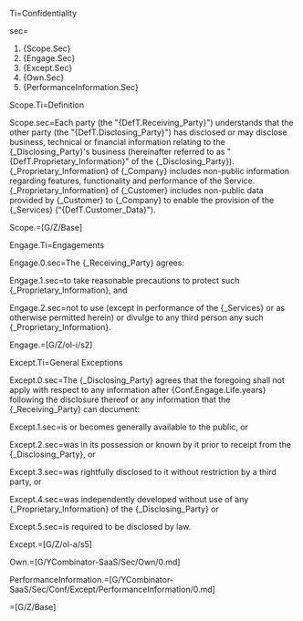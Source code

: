 Ti=Confidentiality

sec=<ol><li>{Scope.Sec}</li><li>{Engage.Sec}</li><li>{Except.Sec}</li><li>{Own.Sec}</li><li>{PerformanceInformation.Sec}</li></ol>

Scope.Ti=Definition

Scope.sec=Each party (the "{DefT.Receiving_Party}") understands that the other party (the "{DefT.Disclosing_Party}") has disclosed or may disclose business, technical or financial information relating to the {_Disclosing_Party}'s business (hereinafter referred to as "{DefT.Proprietary_Information}" of the {_Disclosing_Party}).  {_Proprietary_Information} of {_Company} includes non-public information regarding features, functionality and performance of the Service.  {_Proprietary_Information} of {_Customer} includes non-public data provided by {_Customer} to {_Company} to enable the provision of the {_Services} ("{DefT.Customer_Data}").

Scope.=[G/Z/Base]

Engage.Ti=Engagements

Engage.0.sec=The {_Receiving_Party} agrees: 

Engage.1.sec=to take reasonable precautions to protect such {_Proprietary_Information}, and 

Engage.2.sec=not to use (except in performance of the {_Services} or as otherwise permitted herein) or divulge to any third person any such {_Proprietary_Information}.

Engage.=[G/Z/ol-i/s2]

Except.Ti=General Exceptions

Except.0.sec=The {_Disclosing_Party} agrees that the foregoing shall not apply with respect to any information after {Conf.Engage.Life.years} following the disclosure thereof or any information that the {_Receiving_Party} can document:

Except.1.sec=is or becomes generally available to the public, or 

Except.2.sec=was in its possession or known by it prior to receipt from the {_Disclosing_Party}, or 

Except.3.sec=was rightfully disclosed to it without restriction by a third party, or 

Except.4.sec=was independently developed without use of any {_Proprietary_Information} of the {_Disclosing_Party} or 

Except.5.sec=is required to be disclosed by law.

Except.=[G/Z/ol-a/s5]

Own.=[G/YCombinator-SaaS/Sec/Own/0.md]

PerformanceInformation.=[G/YCombinator-SaaS/Sec/Conf/Except/PerformanceInformation/0.md]

=[G/Z/Base]
